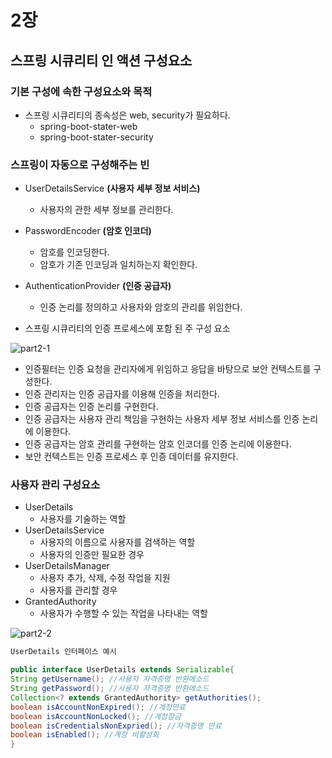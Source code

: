 # 2장

## 스프링 시큐리티 인 액션 구성요소

### 기본 구성에 속한 구성요소와 목적

- 스프링 시큐리티의 종속성은 web, security가 필요하다.
    - spring-boot-stater-web
    - spring-boot-stater-security


### 스프링이 자동으로 구성해주는 빈

- UserDetailsService **(사용자 세부 정보 서비스)**
    - 사용자의 관한 세부 정보를 관리한다.
- PasswordEncoder **(암호 인코더)**
    - 암호를 인코딩한다.
    - 암호가 기존 인코딩과 일치하는지 확인한다.
- AuthenticationProvider **(인증 공급자)**
    - 인증 논리를 정의하고 사용자와 암호의 관리를 위임한다.

- 스프링 시큐리티의 인증 프로세스에 포함 된 주 구성 요소

![part2-1](https://user-images.githubusercontent.com/83939644/225906846-cca12b48-1583-4fa9-bc7c-77bdde00e548.png)

- 인증필터는 인증 요청을 관리자에게 위임하고 응답을 바탕으로 보안 컨텍스트를 구성한다.
- 인증 관리자는 인증 공급자를 이용해 인증을 처리한다.
- 인증 공급자는 인증 논리를 구현한다.
- 인증 공급자는 사용자 관리 책임을 구현하는 사용자 세부 정보 서비스를 인증 논리에 이용한다.
- 인증 공급자는 암호 관리를 구현하는 암호 인코더를 인증 논리에 이용한다.
- 보안 컨텍스트는 인증 프로세스 후 인증 데이터를 유지한다.

### 사용자 관리 구성요소

- UserDetails
    - 사용자를 기술하는 역할
- UserDetailsService
    - 사용자의 이름으로 사용자를 검색하는 역할
    - 사용자의 인증만 필요한 경우
- UserDetailsManager
    - 사용자 추가, 삭제, 수정 작업을 지원
    - 사용자를 관리할 경우
- GrantedAuthority
    - 사용자가 수행할 수 있는 작업을 나타내는 역할

![part2-2](https://user-images.githubusercontent.com/83939644/225906877-15e35f03-0ea6-4c8a-a3cb-62c5611b69a4.png)

```java
UserDetails 인터페이스 예시 

public interface UserDetails extends Serializable{
String getUsername(); //사용자 자격증명 반환메소드
String getPassword(); //사용자 자격증명 반환메소드
Collection<? extends GrantedAuthority> getAuthorities();
boolean isAccountNonExpired(); //계정만료
boolean isAccountNonLocked(); //계정잠금
boolean isCredentialsNonExpried(); //자격증명 만료
boolean isEnabled(); //계정 비활성화
}
```
